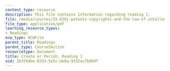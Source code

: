 ```yaml
---
content_type: resource
description: This file contains information regarding reading 1.
file: /media/courses/15-628j-patents-copyrights-and-the-law-of-intellectual-property-spring-2013/2b3764be83335e5cde0a9332ac7b89df_MIT15_628JS13_read01.pdf
file_type: application/pdf
learning_resource_types:
- Readings
ocw_type: OCWFile
parent_title: Readings
parent_type: CourseSection
resourcetype: Document
title: Create or Perish, Reading 1
uid: 2b3764be-8333-5e5c-de0a-9332ac7b89df
---
```

